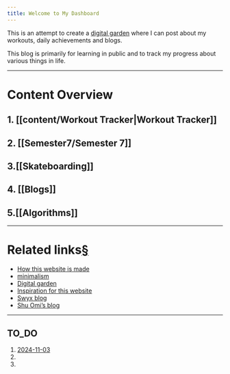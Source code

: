 ```yaml
---
title: Welcome to My Dashboard
---
```

This is an attempt to create a [digital garden](https://maggieappleton.com/garden-history) where I can post about my workouts, daily achievements and blogs. 

This blog is primarily for learning in public and to track my progress about various things in life.


---
# Content Overview
## 1. [[content/Workout Tracker|Workout Tracker]]

## 2. [[Semester7/Semester 7]]

## 3.[[Skateboarding]]

## 4. [[Blogs]]

## 5.[[Algorithms]]

---
# Related links[§](https://glitchdawg.github.io/parnassus/#related-links)

- [How this website is made](https://quartz.jzhao.xyz/)
- [minimalism](https://en.wikipedia.org/wiki/Minimalism)
- [Digital garden](https://maggieappleton.com/garden-history)
- [Inspiration for this website](https://www.youtube.com/redirect?event=video_description&redir_token=QUFFLUhqblN6VHI2c3BTUF9JN21tR1ZOYjI2RWttd2c4UXxBQ3Jtc0ttS3I0MDVSX1FvT29adTFmNHE3aF9yNWpxa2M4VXdVRVV3YXM0MDZELWRXU095WDRqLWI4MWZiaVU2Yy1KeHhPRHFCT1d2eU1Qc1NNUGF1b0xYdmJfMXJnYmREb25FZ0s4Z1FzLTFRc3BYa2FJeGJOdw&q=https%3A%2F%2Fnotes.nicolevanderhoeven.com%2FHow%2Bto%2Bpublish%2BObsidian%2Bnotes%2Bwith%2BQuartz%2Bon%2BGitHub%2BPages&v=6s6DT1yN4dw)
- [Swyx blog](https://www.swyx.io/learn-in-public)
- [Shu Omi’s blog](https://medium.com/my-learning-journal/why-you-should-learn-in-public-4fd3a6239549)

---
## TO_DO
1. [2024-11-03](obsidian://open?vault=my-dashboard&file=2024-11-03)
2. 
3. 